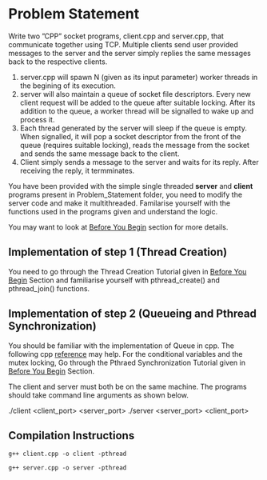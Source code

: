 
# Problem Statement

Write two ”CPP” socket programs, client.cpp and server.cpp, that communicate together using TCP. Multiple clients send user provided messages to the server and the server simply replies the same messages back to the respective clients.
1. server.cpp will spawn N (given as its input parameter) worker threads in the begining of its execution.
2. server will also maintain a queue of socket file descriptors. Every new client request will be added to the queue after suitable locking. After its addition to the queue, a worker thread will be signalled to wake up and process it.
3. Each thread generated by the server will sleep if the queue is empty. When signalled, it will pop a socket descriptor from the front of the queue (requires suitable locking), reads the message from the socket and sends the same message back to the client.
4. Client simply sends a message to the server and waits for its reply. After receiving the reply, it termminates. 

You have been provided with the simple single threaded **server** and **client** programs present in Problem_Statement folder, you need to modify the server code and make it multithreaded. Familarise yourself with the functions used in the programs given and understand the logic.

You may want to look at [Before You Begin](Before_You_Begin/README.md) section for more details.


## Implementation of step 1 (Thread Creation)

You need to go through the Thread Creation Tutorial given in [Before You Begin](../Before_You_Begin/README.md) Section and familiarise yourself with pthread_create() and pthread_join() functions.


## Implementation of step 2 (Queueing and Pthread Synchronization)

You should be familiar with the implementation of Queue in cpp. The following cpp [reference](https://www.cplusplus.com/reference/queue/queue/) may help. For the conditional variables and the mutex locking, Go through the Pthraed Synchronization Tutorial given in [Before You Begin](../Before_You_Begin/README.md) Section.


The client and server must both be on the same machine. The programs should take command line arguments as shown below.

./client <client_port> <server_port> <N>
./server <server_port> <client_port>



## Compilation Instructions

```g++ client.cpp -o client -pthread```

```g++ server.cpp -o server -pthread```